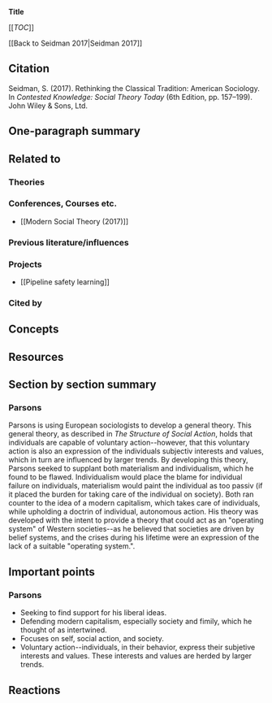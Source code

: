 **Title**

[[_TOC_]]

[[Back to Seidman 2017|Seidman 2017]]

## Citation
Seidman, S. (2017). Rethinking the Classical Tradition: American Sociology. In *Contested Knowledge: Social Theory Today* (6th Edition, pp. 157–199). John Wiley & Sons, Ltd.

## One-paragraph summary

## Related to

### Theories

### Conferences, Courses etc.
* [[Modern Social Theory (2017)]]

### Previous literature/influences

### Projects
* [[Pipeline safety learning]]

### Cited by

## Concepts

## Resources

## Section by section summary

### Parsons

Parsons is using European sociologists to develop a general theory. This general theory, as described in _The Structure of Social Action_, holds that individuals are capable of voluntary action--however, that this voluntary action is also an expression of the individuals subjectiv interests and values, which in turn are influenced by larger trends. By developing this theory, Parsons seeked to supplant both materialism and individualism, which he found to be flawed. Individualism would place the blame for individual failure on individuals, materialism would paint the individual as too passiv (if it placed the burden for taking care of the individual on society). Both ran counter to the idea of a modern capitalism, which takes care of individuals, while upholding a doctrin of individual, autonomous action. His theory was developed with the intent to provide a theory that could act as an "operating system" of Western societies--as he believed that societies are driven by belief systems, and the crises during his lifetime were an expression of the lack of a suitable "operating system.".

## Important points

### Parsons

* Seeking to find support for his liberal ideas.
* Defending modern capitalism, especially society and fimily, which he thought of as intertwined.
* Focuses on self, social action, and society.
* Voluntary action--individuals, in their behavior, express their subjetive interests and values. These interests and values are herded by larger trends.

## Reactions